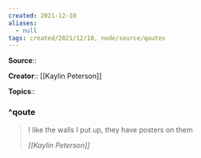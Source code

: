 ```yaml
---
created: 2021-12-10 
aliases:
  - null
tags: created/2021/12/10, node/source/qoutes
---
```


**Source**:: 

**Creator**:: [[Kaylin Peterson]]

**Topics**:: 

### ^qoute

> I like the walls I put up, they have posters on them
> 
> <cite>[[Kaylin Peterson]]</cite>
